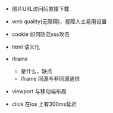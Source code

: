 
* 图片URL访问后直接下载

* web quality(无障碍)，视障人士易用设置

* cookie 如何防范xss攻击

* html 语义化

* iframe    
    * 是什么，缺点
    * iframe 同源与非同源通信

* viewport 与移动端布局

* click 在ios 上有300ms延迟